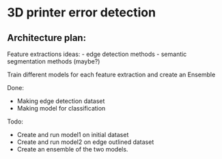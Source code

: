 # 3D printer error detection

## Architecture plan:

Feature extractions ideas:
    - edge detection methods 
    - semantic segmentation methods (maybe?)

Train different models for each feature extraction and create an Ensemble

Done:

- Making edge detection dataset
- Making model for classification

Todo:

- Create and run model1 on initial dataset
- Create and run model2 on edge outlined dataset
- Create an ensemble of the two models.